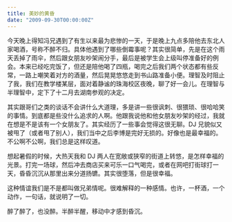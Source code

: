 ```yaml
---
title: 美妙的黄昏
date: "2009-09-30T00:00:00Z"
---
```


今天晚上得知冯兄遇到了有生以来最为悲惨的一天，于是晚上九点多陪他去东北人家喝酒，号称不醉不归。具体他遇到了哪些倒霉事呢？其实很简单，先是在这个雨天丢掉了雨伞，然后跟女朋友吵架闹分手，最后是被学生会上级叫停准备好的例会。本来已经吃完饭了，但还是陪他喝了四瓶，喝完之后我们两个状态都有些反常，一路上嘲笑着对方的酒量，然后晃晃悠悠走到书山路准备小便。理智及时阻止了我，我们在教学楼某层，面对着静谧的珠海校区夜晚，聊了好一会儿。在理智与半理智中，定下了十二月去湖南参观的决定。

其实跟哥们之类的谈话不会讲什么大道理，多是讲一些很讽刺、很猥琐、很哈哈笑的事情。到底都是些没什么追求的人啊。他跟我说他和他女朋友吵架的经过，我就在想是不是该有一个女朋友了。其实经历了一些事会觉得这很无聊。DJ 兄貌似又被甩了（或者甩了别人），我们当中之后李博是完好无损的。好像也是最幸福的。不公啊不公啊，我们总是这样叹道。

想起暑假的时候，大热天我和 DJ 两人在宽敞或狭窄的街道上转悠，是怎样幸福的光景。打完一场球，然后冲去商店买来可乐一口气喝完，或者在网吧打街球打一天，昏昏沉沉从那里出来分道扬镳。其实很堕落，但是很幸福。

这种情谊我们是不是都叫做兄弟情呢。很难解释的一种感情。也许，一杯酒，一个动作，一句话，就说明了一切。

醉了醉了，也没醉。半醉半醒，移动中才感到昏沉。

